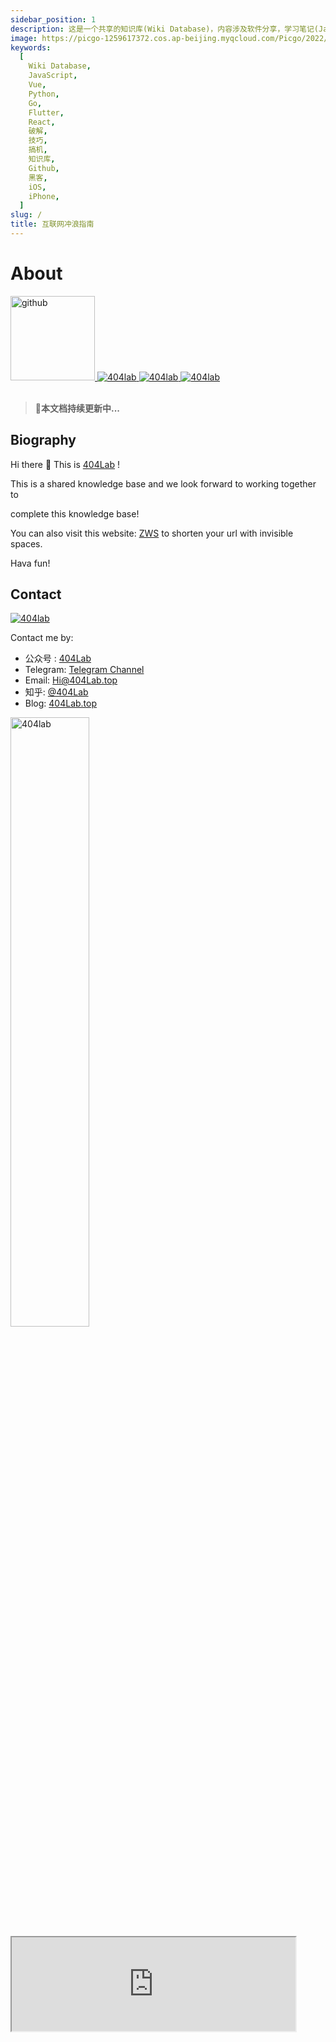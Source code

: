 ```yaml
---
sidebar_position: 1
description: 这是一个共享的知识库(Wiki Database)，内容涉及软件分享，学习笔记(JavaScript,Vue,Python,Go,Flutter,React)，搞机技巧，互联网冲浪技巧等内容。
image: https://picgo-1259617372.cos.ap-beijing.myqcloud.com/Picgo/2022/01/19-11-28-23-404Lab.jpeg
keywords:
  [
    Wiki Database,
    JavaScript,
    Vue,
    Python,
    Go,
    Flutter,
    React,
    破解,
    技巧,
    搞机,
    知识库,
    Github,
    黑客,
    iOS,
    iPhone,
  ]
slug: /
title: 互联网冲浪指南
---
```


# About

<a href="https://github.com/HiChen404/MyWikiSite">
<img alt="github" class="Badges" src="https://img.shields.io/github/last-commit/HiChen404/MyWikiSite?label=%E4%B8%8A%E6%AC%A1%E6%9B%B4%E6%96%B0&logo=github&style=for-the-badge" width="135px"/>
</a> <a href="https://404Lab.top">
<img alt="404lab" class="Badges" src="https://picgo-1259617372.cos.ap-beijing.myqcloud.com/Picgo/202109051019063.svg"/>
</a> <a href="https://mp.weixin.qq.com/s/ytNsiyIjCb-URVLY90uSMw">
<img alt="404lab" class="Badges" src="https://img.shields.io/badge/%E5%85%AC%E4%BC%97%E5%8F%B7-38,506%E4%BA%BA-blue/?labelColor=f5f5f5&logo=wechat"/>
</a> <a href="https://www.zhihu.com/people/li-kang-ning">

 <img alt="404lab" class="Badges" src="https://img.shields.io/badge/%E7%9F%A5%E4%B9%8E%E6%94%B6%E8%97%8F-54,547%E6%AC%A1-blue/?logo=zhihu&labelColor=e6f7ff&color=blue"/>

</a>

<br/>
<br/>

> 🚀**本文档持续更新中...**

## Biography

Hi there 👋 This is [404Lab](https://mp.weixin.qq.com/s/ytNsiyIjCb-URVLY90uSMw) !

This is a shared knowledge base and we look forward to working together to<br/>

complete this knowledge base!

You can also visit this website: [ZWS](https://zws.404lab.top) to shorten your url with invisible spaces.

Hava fun!

## Contact

 <a href="mailto:Hi@404Lab.top">
<img class="Badges" alt="404lab" src="https://img.shields.io/badge/Email-Hi%40404Lab.top-blue/?logo=Mail.Ru&color=13c2c2&labelColor=f5f5f5&logoColor=blue"/>
</a>

Contact me by:

- 公众号 : [404Lab](https://picgo-1259617372.cos.ap-beijing.myqcloud.com/Picgo/202109050953203.png)
- Telegram: [Telegram Channel](https://t.me/EnjoyDigitalLife)
- Email: [Hi@404Lab.top](mailto:Hi@404Lab.top)
- 知乎: [@404Lab](https://www.zhihu.com/people/li-kang-ning)
- Blog: [404Lab.top](https://mp.weixin.qq.com/s/ytNsiyIjCb-URVLY90uSMw)

<!-- ![](https://picgo-1259617372.cos.ap-beijing.myqcloud.com/Picgo/202109051029424.jpeg) -->
<img class="Badges" alt="404lab" src="https://picgo-1259617372.cos.ap-beijing.myqcloud.com/Picgo/202109050953203.png" width="50%"/>

<iframe id="comments-app-27ZP8kvt-1" src="https://comments.app/embed/view?website=27ZP8kvt&amp;page_url=http://wiki.404lab.top/index.html&amp;origin=http://wiki.404lab.top&amp;page_title=Document&amp;limit=5" width="90%" height="auto" ></iframe>
